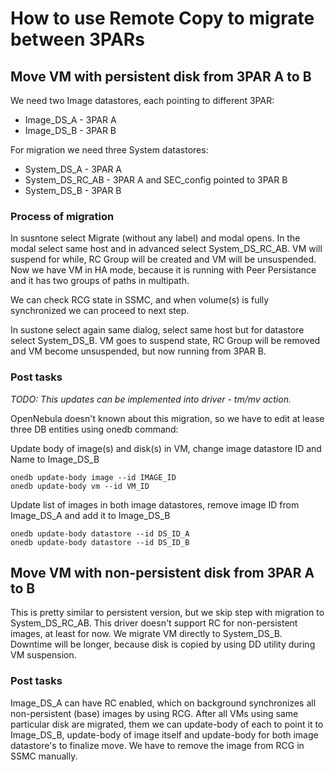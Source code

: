 # How to use Remote Copy to migrate between 3PARs

## Move VM with persistent disk from 3PAR A to B

We need two Image datastores, each pointing to different 3PAR:

- Image_DS_A - 3PAR A
- Image_DS_B - 3PAR B

For migration we need three System datastores:

- System_DS_A - 3PAR A
- System_DS_RC_AB - 3PAR A and SEC_config pointed to 3PAR B
- System_DS_B - 3PAR B

### Process of migration

In susntone select Migrate (without any label) and modal opens. In the modal select same host and in advanced select 
System_DS_RC_AB. VM will suspend for while, RC Group will be created and VM will be unsuspended. Now we have VM in HA
mode, because it is running with Peer Persistance and it has two groups of paths in multipath.

We can check RCG state in SSMC, and when volume(s) is fully synchronized we can proceed to next step.

In sustone select again same dialog, select same host but for datastore select System_DS_B. VM goes to suspend state, 
RC Group will be removed and VM become unsuspended, but now running from 3PAR B.

### Post tasks

*TODO: This updates can be implemented into driver - tm/mv action.*

OpenNebula doesn't known about this migration, so we have to edit at lease three DB entities using onedb command:

Update body of image(s) and disk(s) in VM, change image datastore ID and Name to Image_DS_B

```
onedb update-body image --id IMAGE_ID
onedb update-body vm --id VM_ID
```

Update list of images in both image datastores, remove image ID from Image_DS_A and add it to Image_DS_B
```
onedb update-body datastore --id DS_ID_A
onedb update-body datastore --id DS_ID_B
```

## Move VM with non-persistent disk from 3PAR A to B

This is pretty similar to persistent version, but we skip step with migration to System_DS_RC_AB. This driver doesn't
support RC for non-persistent images, at least for now. We migrate VM directly to System_DS_B. Downtime will be longer,
because disk is copied by using DD utility during VM suspension.

### Post tasks

Image_DS_A can have RC enabled, which on background synchronizes all non-persistent (base) images by using RCG. After
all VMs using same particular disk are migrated, them we can update-body of each to point it to Image_DS_B,
update-body of image itself and update-body for both image datastore's to finalize move. We have to remove the image
from RCG in SSMC manually.